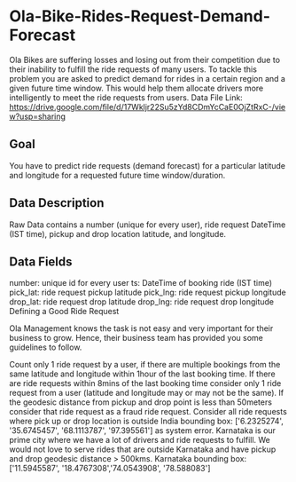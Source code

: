 # Ola-Bike-Rides-Request-Demand-Forecast
Ola Bikes are suffering losses and losing out from their competition due to their inability to fulfill the ride requests of many users. To tackle this problem you are asked to predict demand for rides in a certain region and a given future time window. This would help them allocate drivers more intelligently to meet the ride requests from users.
Data File Link: https://drive.google.com/file/d/17Wkljr22Su5zYd8CDmYcCaE0OjZtRxC-/view?usp=sharing
## Goal

You have to predict ride requests (demand forecast) for a particular latitude and longitude for a requested future time window/duration.

## Data Description

Raw Data contains a number (unique for every user), ride request DateTime (IST time), pickup and drop location latitude, and longitude.

## Data Fields

number: unique id for every user
ts: DateTime of booking ride (IST time)
pick_lat: ride request pickup latitude
pick_lng: ride request pickup longitude
drop_lat: ride request drop latitude
drop_lng: ride request drop longitude
Defining a Good Ride Request

Ola Management knows the task is not easy and very important for their business to grow. Hence, their business team has provided you some guidelines to follow.

Count only 1 ride request by a user, if there are multiple bookings from the same latitude and longitude within 1hour of the last booking time.
If there are ride requests within 8mins of the last booking time consider only 1 ride request from a user (latitude and longitude may or may not be the same).
If the geodesic distance from pickup and drop point is less than 50meters consider that ride request as a fraud ride request.
Consider all ride requests where pick up or drop location is outside India bounding box: ['6.2325274', '35.6745457', '68.1113787', '97.395561'] as system error.
Karnataka is our prime city where we have a lot of drivers and ride requests to fulfill. We would not love to serve rides that are outside Karnataka and have pickup and drop geodesic distance > 500kms. Karnataka bounding box: ['11.5945587', '18.4767308','74.0543908', '78.588083']
